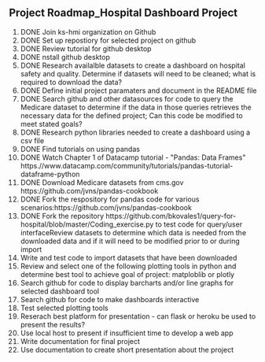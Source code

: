 ## Project Roadmap_Hospital Dashboard Project ##
<ol>
<li>DONE Join ks-hmi organization on Github</li>
<li>DONE Set up repostiory for selected project on github</li>
<li>DONE Review tutorial for github desktop</li>
<li>DONE nstall github desktop</li>
<li>DONE Research availalble datasets to create a dashboard on hospital safety and quality. Determine if datasets will need to be cleaned; what is required to download the data?</li>
  <li>DONE Define initial project paramaters and document in the README file
<li>DONE Search github and other datasources for code to query the Medicare dataset to determine if the data in those queries retrieves the necessary data for the defined project; Can this code be modified to meet stated goals?
<li>DONE Research python libraries needed to create a dashboard using a csv file</li>
<li>DONE Find tutorials on using pandas</li>
<li>DONE Watch Chapter 1 of Datacamp tutorial - "Pandas: Data Frames"  https.//www.datacamp.com/community/tutorials/pandas-tutorial-dataframe-python</li>
<li>DONE Download Medicare datasets from cms.gov</li>https://github.com/jvns/pandas-cookbook
  <li>DONE Fork the respository for pandas code for various scenarios:https://github.com/jvns/pandas-cookbook</li>
  <li>DONE Fork the repository https://github.com/bkovales1/query-for-hospital/blob/master/Coding_exercise.py to test code for query/user interface</li?
  <li>Review datasets to determine which data is needed from the downloaded data and if it will need to be modified prior to or during import
  <li>Write and test code to import datasets that have been downloaded</li>
  <li>Review and select one of the following plotting tools in python and determine best tool to achieve goal of project: matploblib or plotly</li>
  <li>Search github for code to display barcharts and/or line graphs for selected dashboard tool</li>
  <li>Search github for code to make dashboards interactive</li>
  <li>Test selected plotting tools</li>
  <li>Reserach best platform for presentation - can flask or heroku be used to present the results?</li>
  <li>Use local host to present if insufficient time to develop a web app</li>
  <li>Write documentation for final project</li>
  <li>Use documentation to create short presentation about the project</li>
  
